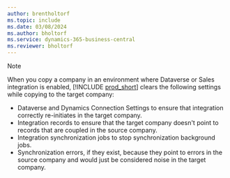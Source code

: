 ```yaml
---
author: brentholtorf
ms.topic: include
ms.date: 03/08/2024
ms.author: bholtorf
ms.service: dynamics-365-business-central
ms.reviewer: bholtorf
---
```


> [!NOTE]
> When you copy a company in an environment where Dataverse or Sales integration is enabled, [!INCLUDE [prod_short](prod_short.md)] clears the following settings while copying to the target company:
>
> * Dataverse and Dynamics Connection Settings to ensure that integration correctly re-initiates in the target company.
> * Integration records to ensure that the target company doesn't point to records that are coupled in the source company.
> * Integration synchronization jobs to stop synchronization background jobs.
> * Synchronization errors, if they exist, because they point to errors in the source company and would just be considered noise in the target company.
